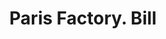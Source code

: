 ---
doi: 10.7916/D8960VKV
date_other: '1910'
date_other_textual: '1910'
form: printed ephemera
genre:
- Invoices
name:
- Paris Factory
object_in_context_url: https://biggert.cul.columbia.edu/items/view/ave_biggert_00655
subject_hierarchical_geographic:
- Minneapolis, Minnesota, United States
subject_name:
- Paris Factory
title: Paris Factory. Bill
sort_title: Paris Factory. Bill
call_number: ave_biggert_00655
coordinates:
- 44.983333333333334,-93.26666666666667
pid: ave_biggert_00655
identifiers: ave_biggert_00655
thumbnail: https://derivativo-1.library.columbia.edu/iiif/2/ldpd:345691/full/!256,256/0/native.jpg
permalink: "/items/ave_biggert_00655/"
layout: iiif-image-page
---